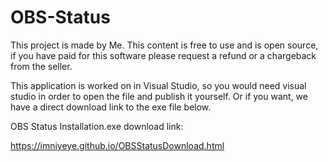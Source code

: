 # OBS-Status

This project is made by Me.
This content is free to use and is open source, if you have paid for this software please request a refund or a chargeback from the seller.

This application is worked on in Visual Studio, so you would need visual studio in order to open the file and publish it yourself.
Or if you want, we have a direct download link to the exe file below. 

OBS Status Installation.exe download link:

https://imniyeye.github.io/OBSStatusDownload.html



